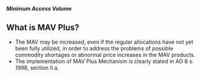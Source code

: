 ##### Minimum Access Volume

## What is MAV Plus?


 - The MAV may be increased, even if the regular allocations have not yet been fully utilized, in order to address the problems of possible commodity shortages or abnormal price increases in the MAV products.
 - The implementation of MAV Plus Mechanism is clearly stated in  AO 8 s. 1998, section  II.a.
